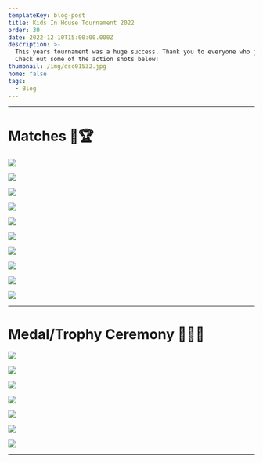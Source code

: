 ```yaml
---
templateKey: blog-post
title: Kids In House Tournament 2022
order: 30
date: 2022-12-10T15:00:00.000Z
description: >-
  This years tournament was a huge success. Thank you to everyone who joined us!
  Check out some of the action shots below!  
thumbnail: /img/dsc01532.jpg
home: false
tags:
  - Blog
---
```

- - -

# Matches 🥋🏆

![](/img/dsc04046.jpg)

![](/img/dsc02405.jpg)

![](/img/dsc04816.jpg)

![](/img/dsc04760.jpg)

![](/img/dsc01794.jpg)

![](/img/dsc03688.jpg)

![](/img/dsc03443.jpg)

![](/img/dsc03812.jpg)

![](/img/dsc01628.jpg)

![](/img/dsc01606.jpg)

- - -

# Medal/Trophy Ceremony 🥇🥈🥉

![](/img/dsc03133.jpg)

![](/img/dsc03099.jpg)

![](/img/dsc05540.jpg)

![](/img/dsc05353.jpg)

![](/img/dsc05305.jpg)

![](/img/dsc05173.jpg)

![](/img/dsc05374.jpg)

- - -

